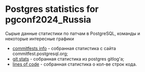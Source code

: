 # Postgres statistics for pgconf2024_Russia
Сырые данные статистики по патчам в PostgreSQL, команды и некоторые интересные графики

- [commitfests info](https://github.com/TolmachevPavel/pgconf2024_Russia/tree/main/raw%20data/commitfests%20info) - собранная статистика с сайта commitfest.postgresql.org;
- [git stats](https://github.com/TolmachevPavel/pgconf2024_Russia/tree/main/raw%20data/git%20stats) - собранная статистика из postgres gitlog'a;
- [lines of code](https://github.com/TolmachevPavel/pgconf2024_Russia/tree/main/raw%20data/lines%20of%20code) - собранная статистика о кол-ве строк кода.
